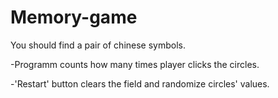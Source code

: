 # Memory-game

You should find a pair of chinese symbols.

-Programm counts how many times player clicks the circles.

-'Restart' button clears the field and randomize circles' values.

